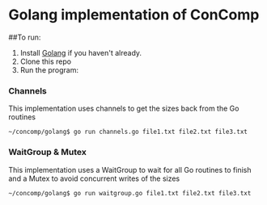 # Golang implementation of ConComp

##To run:

1. Install [Golang](https://golang.org/doc/install) if you haven't already.
2. Clone this repo
3. Run the program:

### Channels
This implementation uses channels to get the sizes back from the Go routines
```
~/concomp/golang$ go run channels.go file1.txt file2.txt file3.txt
```

### WaitGroup & Mutex
This implementation uses a WaitGroup to wait for all Go routines to finish and a Mutex to avoid concurrent writes of the sizes
```
~/concomp/golang$ go run waitgroup.go file1.txt file2.txt file3.txt
```